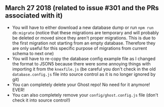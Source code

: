 ## March 27 2018 (related to issue #301 and the PRs associated with it)

- You will have to either download a new database dump or run `npm run db:migrate` (notice that these migrations are temporary and will probably be deleted or moved since they aren't proper migrations. This is due to the first migration not starting from an empty database. Therefore they are only useful for this specific purpose of migrations from current schema to next one)
- You will have to re-copy the database config example file as I changed the format to JSON5 because there were some annoying things with importing it from the `knexfile.js` (be careful you don't check in the old `database.config.js` file into source control as it is no longer ignored by git)
- You can completely delete your Ghost repo! No need for it anymore! EVER!
- You can also completely remove your `config/ghost.config.js` file (don't check it into source control!)
